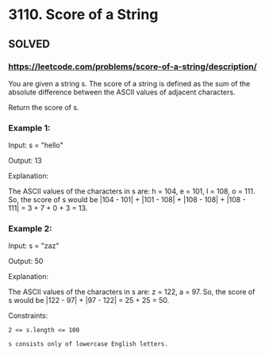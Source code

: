 # 3110. Score of a String

## SOLVED
### https://leetcode.com/problems/score-of-a-string/description/
You are given a string s. The score of a string is defined as the sum of the absolute difference between the ASCII values of adjacent characters.



Return the score of s.





### Example 1:





Input: s = &quot;hello&quot;




Output: 13





Explanation:



The ASCII values of the characters in s are: h = 104, e = 101, l = 108, o = 111. So, the score of s would be |104 - 101| + |101 - 108| + |108 - 108| + |108 - 111| = 3 + 7 + 0 + 3 = 13.





### Example 2:





Input: s = &quot;zaz&quot;




Output: 50





Explanation:



The ASCII values of the characters in s are: z = 122, a = 97. So, the score of s would be |122 - 97| + |97 - 122| = 25 + 25 = 50.







Constraints:





	2 <= s.length <= 100

	s consists only of lowercase English letters.



